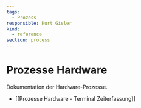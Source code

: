 ```yaml
---
tags:
  - Prozess
responsible: Kurt Gisler
kind:
  - reference
section: process
---
```


# Prozesse Hardware

Dokumentation der Hardware-Prozesse.

- [[Prozesse Hardware - Terminal Zeiterfassung]]
